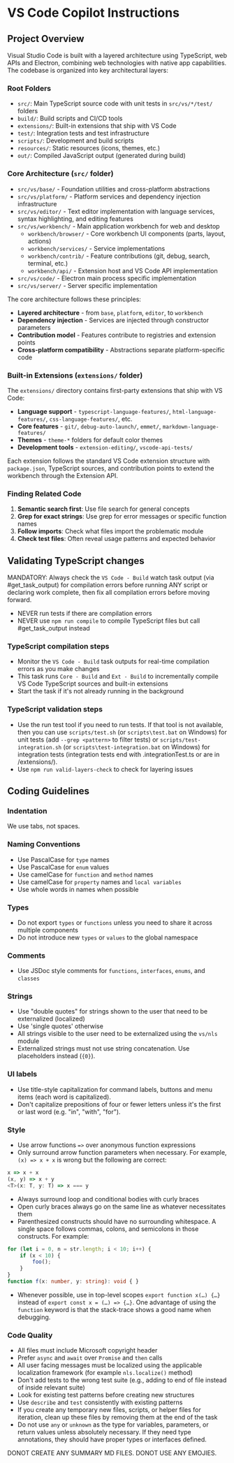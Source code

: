 # VS Code Copilot Instructions

## Project Overview

Visual Studio Code is built with a layered architecture using TypeScript, web APIs and Electron, combining web technologies with native app capabilities. The codebase is organized into key architectural layers:

### Root Folders
- `src/`: Main TypeScript source code with unit tests in `src/vs/*/test/` folders
- `build/`: Build scripts and CI/CD tools
- `extensions/`: Built-in extensions that ship with VS Code
- `test/`: Integration tests and test infrastructure
- `scripts/`: Development and build scripts
- `resources/`: Static resources (icons, themes, etc.)
- `out/`: Compiled JavaScript output (generated during build)

### Core Architecture (`src/` folder)
- `src/vs/base/` - Foundation utilities and cross-platform abstractions
- `src/vs/platform/` - Platform services and dependency injection infrastructure
- `src/vs/editor/` - Text editor implementation with language services, syntax highlighting, and editing features
- `src/vs/workbench/` - Main application workbench for web and desktop
  - `workbench/browser/` - Core workbench UI components (parts, layout, actions)
  - `workbench/services/` - Service implementations
  - `workbench/contrib/` - Feature contributions (git, debug, search, terminal, etc.)
  - `workbench/api/` - Extension host and VS Code API implementation
- `src/vs/code/` - Electron main process specific implementation
- `src/vs/server/` - Server specific implementation

The core architecture follows these principles:
- **Layered architecture** - from `base`, `platform`, `editor`, to `workbench`
- **Dependency injection** - Services are injected through constructor parameters
- **Contribution model** - Features contribute to registries and extension points
- **Cross-platform compatibility** - Abstractions separate platform-specific code

### Built-in Extensions (`extensions/` folder)
The `extensions/` directory contains first-party extensions that ship with VS Code:
- **Language support** - `typescript-language-features/`, `html-language-features/`, `css-language-features/`, etc.
- **Core features** - `git/`, `debug-auto-launch/`, `emmet/`, `markdown-language-features/`
- **Themes** - `theme-*` folders for default color themes
- **Development tools** - `extension-editing/`, `vscode-api-tests/`

Each extension follows the standard VS Code extension structure with `package.json`, TypeScript sources, and contribution points to extend the workbench through the Extension API.

### Finding Related Code
1. **Semantic search first**: Use file search for general concepts
2. **Grep for exact strings**: Use grep for error messages or specific function names
3. **Follow imports**: Check what files import the problematic module
4. **Check test files**: Often reveal usage patterns and expected behavior

## Validating TypeScript changes

MANDATORY: Always check the `VS Code - Build` watch task output (via #get_task_output) for compilation errors before running ANY script or declaring work complete, then fix all compilation errors before moving forward.

- NEVER run tests if there are compilation errors
- NEVER use `npm run compile` to compile TypeScript files but call #get_task_output instead

### TypeScript compilation steps
- Monitor the `VS Code - Build` task outputs for real-time compilation errors as you make changes
- This task runs `Core - Build` and `Ext - Build` to incrementally compile VS Code TypeScript sources and built-in extensions
- Start the task if it's not already running in the background

### TypeScript validation steps
- Use the run test tool if you need to run tests. If that tool is not available, then you can use `scripts/test.sh` (or `scripts\test.bat` on Windows) for unit tests (add `--grep <pattern>` to filter tests) or `scripts/test-integration.sh` (or `scripts\test-integration.bat` on Windows) for integration tests (integration tests end with .integrationTest.ts or are in /extensions/).
- Use `npm run valid-layers-check` to check for layering issues

## Coding Guidelines

### Indentation

We use tabs, not spaces.

### Naming Conventions

- Use PascalCase for `type` names
- Use PascalCase for `enum` values
- Use camelCase for `function` and `method` names
- Use camelCase for `property` names and `local variables`
- Use whole words in names when possible

### Types

- Do not export `types` or `functions` unless you need to share it across multiple components
- Do not introduce new `types` or `values` to the global namespace

### Comments

- Use JSDoc style comments for `functions`, `interfaces`, `enums`, and `classes`

### Strings

- Use "double quotes" for strings shown to the user that need to be externalized (localized)
- Use 'single quotes' otherwise
- All strings visible to the user need to be externalized using the `vs/nls` module
- Externalized strings must not use string concatenation. Use placeholders instead (`{0}`).

### UI labels
- Use title-style capitalization for command labels, buttons and menu items (each word is capitalized).
- Don't capitalize prepositions of four or fewer letters unless it's the first or last word (e.g. "in", "with", "for").

### Style

- Use arrow functions `=>` over anonymous function expressions
- Only surround arrow function parameters when necessary. For example, `(x) => x + x` is wrong but the following are correct:

```typescript
x => x + x
(x, y) => x + y
<T>(x: T, y: T) => x === y
```

- Always surround loop and conditional bodies with curly braces
- Open curly braces always go on the same line as whatever necessitates them
- Parenthesized constructs should have no surrounding whitespace. A single space follows commas, colons, and semicolons in those constructs. For example:

```typescript
for (let i = 0, n = str.length; i < 10; i++) {
    if (x < 10) {
        foo();
    }
}
function f(x: number, y: string): void { }
```

- Whenever possible, use in top-level scopes `export function x(…) {…}` instead of `export const x = (…) => {…}`. One advantage of using the `function` keyword is that the stack-trace shows a good name when debugging.

### Code Quality

- All files must include Microsoft copyright header
- Prefer `async` and `await` over `Promise` and `then` calls
- All user facing messages must be localized using the applicable localization framework (for example `nls.localize()` method)
- Don't add tests to the wrong test suite (e.g., adding to end of file instead of inside relevant suite)
- Look for existing test patterns before creating new structures
- Use `describe` and `test` consistently with existing patterns
- If you create any temporary new files, scripts, or helper files for iteration, clean up these files by removing them at the end of the task
- Do not use `any` or `unknown` as the type for variables, parameters, or return values unless absolutely necessary. If they need type annotations, they should have proper types or interfaces defined.

DONOT CREATE ANY SUMMARY MD FILES. DONOT USE ANY EMOJIES. 
